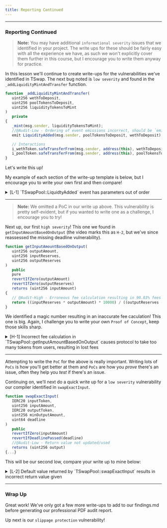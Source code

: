 ```yaml
---
title: Reporting Continued
---
```


---

### Reporting Continued

> **Note:** You may have additional `informational severity` issues that we identified in your project. The write ups for these should be fairly easy with all the experience we have, as such we won't explicitly cover them further in this course, but I encourage you to write them anyway for practice.

In this lesson we'll continue to create write-ups for the vulnerabilities we've identified in TSwap. The next bug noted is `low severity` and found in the `_addLiquidityMintAndTransfer` function.

```js
function _addLiquidityMintAndTransfer(
   uint256 wethToDeposit,
   uint256 poolTokensToDeposit,
   uint256 liquidityTokensToMint
)
   private
{
   _mint(msg.sender, liquidityTokensToMint);
   //@Audit-Low - Ordering of event emissions incorrect, should be `emit LiquidityAdded(msg.sender, wethToDeposit, poolTokensToDeposit)`
   emit LiquidityAdded(msg.sender, poolTokensToDeposit, wethToDeposit);

   // Interactions
   i_wethToken.safeTransferFrom(msg.sender, address(this), wethToDeposit);
   i_poolToken.safeTransferFrom(msg.sender, address(this), poolTokensToDeposit);
}
```

Let's write this up!

My example of each section of the write-up template is below, but I encourage you to write your own first and then compare!

<details>
<summary>[L-1] `TSwapPool::LiquidtyAdded` event has parameters out of order</summary>

### [L-1] `TSwapPool::LiquidtyAdded` event has parameters out of order

**Description:** What the `LiquidityAdded` event is emitted in the `TSwapPool::_addLiquidityMintAndTransfer` function, it logs values in an incorrect order. The `poolTokensToDeposit` value should go in the third parameter position, whereas the `wethToDeposit` value should go second.

**Impact:** Event emission is incorrect, leading to off-chain functions potentially malfunctioning.
When it comes to auditing smart contracts, there are a lot of nitty-gritty details that one needs to pay attention to in order to prevent possible vulnerabilities.

**Recommended Mitigation:**

```diff
- emit LiquidityAdded(msg.sender, poolTokensToDeposit, wethToDeposit);
+ emit LiquidityAdded(msg.sender, wethToDeposit, poolTokensToDeposit);
```

</details>

---

> **Note:** We omitted a PoC in our write up above. This vulnerability is pretty self-evident, but if you wanted to write one as a challenge, I encourage you to try!

Next up, our first `high severity`! This one we found in `getInputAmountBasedOnOutput` (the video marks this as `H-2`, but we've since reassessed the missing deadline vulnerability).

```js
function getInputAmountBasedOnOutput(
   uint256 outputAmount,
   uint256 inputReserves,
   uint256 outputReserves
)
   public
   pure
   revertIfZero(outputAmount)
   revertIfZero(outputReserves)
   returns (uint256 inputAmount)
{
   // @Audit-High - Erroneous fee calculation resulting in 90.03% fees
   return ((inputReserves * outputAmount) * 10000) / ((outputReserves - outputAmount) * 997);
}
```

We identified a magic number resulting in an inaccurate fee caculation! This one is big. Again, I challenge you to write your own `Proof of Concept`, keep those skills sharp.

<details>
<summary>[H-1] Incorrect fee calculation in `TSwapPool::getInputAmountBasedOnOutput` causes protocol to take too many tokens from users, resulting in lost fees</summary>

### [H-1] Incorrect fee calculation in `TSwapPool::getInputAmountBasedOnOutput` causes protocol to take too many tokens from users, resulting in lost fees

**Description:** The `getInputAmountBasedOnOutput` function is intended to calculate the amount of tokens a user should deposit given an amount of tokens of output tokens. However, the function currently miscalculates the resulting amount. When calculating the fee, it scales the amount by `10_000` instead of `1_000`.

**Impact:** Protocol takes more fees than expected from users.

**Recommended Mitigation:**

```diff
    function getInputAmountBasedOnOutput(
        uint256 outputAmount,
        uint256 inputReserves,
        uint256 outputReserves
    )
        public
        pure
        revertIfZero(outputAmount)
        revertIfZero(outputReserves)
        returns (uint256 inputAmount)
    {
-       return ((inputReserves * outputAmount) * 10_000) / ((outputReserves - outputAmount) * 997);
+       return ((inputReserves * outputAmount) * 1_000) / ((outputReserves - outputAmount) * 997);
    }
```

</details>

---

Attempting to write the `PoC` for the above is really important. Writing lots of `PoCs` is how you'll get better at them and `PoCs` are how you _prove_ there's an issue, often they help you _test_ if there's an issue.

Continuing on, we'll next do a quick write up for a `low severity` vulnerability our compiler identified in `swapExactInput`.

```js
function swapExactInput(
   IERC20 inputToken,
   uint256 inputAmount,
   IERC20 outputToken,
   uint256 minOutputAmount,
   uint64 deadline
)
   public
   revertIfZero(inputAmount)
   revertIfDeadlinePassed(deadline)
   //@Audit-Low - Return value not updated/used
   returns (uint256 output)
{...}
```

This will be our second low, compare your write up to mine below:

<details>
<summary>[L-2] Default value returned by `TSwapPool::swapExactInput` results in incorrect return value given</summary>

### [L-2] Default value returned by `TSwapPool::swapExactInput` results in incorrect return value given

**Description:** The `swapExactInput` function is expected to return the actual amount of tokens bought by the caller. However, while it declares the named return value `output` it is never assigned a value, nor uses an explict return statement.

**Impact:** The return value will always be `0`, giving incorrect information to the caller.

**Recommended Mitigation:**

```diff
{
   uint256 inputReserves = inputToken.balanceOf(address(this));
   uint256 outputReserves = outputToken.balanceOf(address(this));

-        uint256 outputAmount = getOutputAmountBasedOnInput(inputAmount, inputReserves, outputReserves);
+        output = getOutputAmountBasedOnInput(inputAmount, inputReserves, outputReserves);

-        if (output < minOutputAmount) {
-            revert TSwapPool__OutputTooLow(outputAmount, minOutputAmount);
+        if (output < minOutputAmount) {
+            revert TSwapPool__OutputTooLow(outputAmount, minOutputAmount);
   }

-        _swap(inputToken, inputAmount, outputToken, outputAmount);
+        _swap(inputToken, inputAmount, outputToken, output);
}
}
```

</details>

---

### Wrap Up

Great work! We've only got a few more write-ups to add to our findings.md before generating our professional PDF audit report.

Up next is our `slippage protection` vulnerability!

